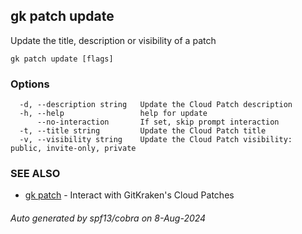 ## gk patch update

Update the title, description or visibility of a patch

```
gk patch update [flags]
```

### Options

```
  -d, --description string   Update the Cloud Patch description
  -h, --help                 help for update
      --no-interaction       If set, skip prompt interaction
  -t, --title string         Update the Cloud Patch title
  -v, --visibility string    Update the Cloud Patch visibility: public, invite-only, private
```

### SEE ALSO

* [gk patch](gk_patch.md)	 - Interact with GitKraken's Cloud Patches

###### Auto generated by spf13/cobra on 8-Aug-2024
